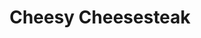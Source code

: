---
pid: LLP586
title: Cheesy Cheesesteak
location_transcription: 
zipcode: '19146'
outside_phl: 
neighborhood: Graduate Hospital,Naval Square,Southwest Center City
age: '11'
age_range: 6-13
instagram: 
image_file_name: LLP_586.jpg
proposal_transcription: Cheesy Cheese steak, chips and soda
topic: Food,Philadelphia
topic_summary: 0, 0
type: Sculpture Statue,Plaque
keywords_other: 
credit: Sidney Mandel
image_labels: 
twitter: 
facebook: 
permalink: "/monuments/llp586/"
layout: item-page
---